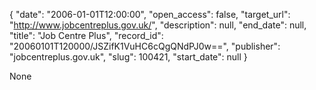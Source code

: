 {
  "date": "2006-01-01T12:00:00", 
  "open_access": false, 
  "target_url": "http://www.jobcentreplus.gov.uk/", 
  "description": null, 
  "end_date": null, 
  "title": "Job Centre Plus", 
  "record_id": "20060101T120000/JSZifK1VuHC6cQgQNdPJ0w==", 
  "publisher": "jobcentreplus.gov.uk", 
  "slug": 100421, 
  "start_date": null
}

None